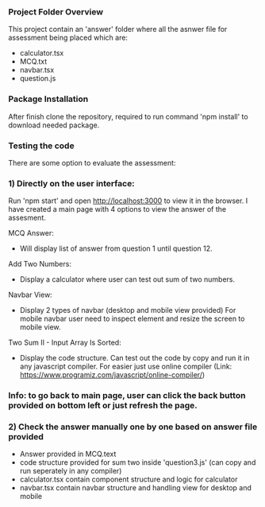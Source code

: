 ### Project Folder Overview
This project contain an 'answer' folder where all the asnwer file for assessment being placed which are:
- calculator.tsx
- MCQ.txt
- navbar.tsx
- question.js

### Package Installation
After finish clone the repository, required to run command 'npm install' to download needed package.

### Testing the code
There are some option to evaluate the assessment:

### 1) Directly on the user interface:
Run 'npm start' and open [http://localhost:3000](http://localhost:3000) to view it in the browser.
I have created a main page with 4 options to view the answer of the assesment.

MCQ Answer:
- Will display list of answer from question 1 until question 12.

Add Two Numbers:
- Display a calculator where user can test out sum of two numbers.

Navbar View:
- Display 2 types of navbar (desktop and mobile view provided)
For mobile navbar user need to inspect element and resize the screen to mobile view.

Two Sum II - Input Array Is Sorted:
- Display the code structure. Can test out the code by copy and run it in any javascript compiler.
For easier just use online compiler (Link: https://www.programiz.com/javascript/online-compiler/)

### Info: to go back to main page, user can click the back button provided on bottom left or just refresh the page.

### 2) Check the answer manually one by one based on answer file provided
- Answer provided in MCQ.text
- code structure provided for sum two inside 'question3.js' (can copy and run seperately in any compiler)
- calculator.tsx contain component structure and logic for calculator
- navbar.tsx contain navbar structure and handling view for desktop and mobile
